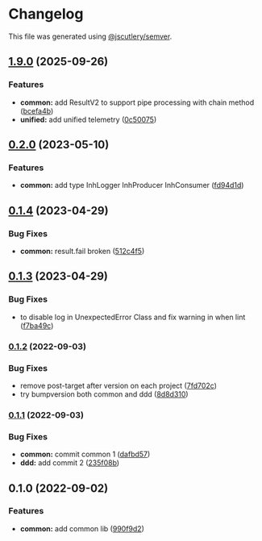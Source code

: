 # Changelog

This file was generated using [@jscutlery/semver](https://github.com/jscutlery/semver).

## [1.9.0](https://github.com/TGA88/inh-lib/compare/common-1.8.0...common-1.9.0) (2025-09-26)


### Features

* **common:** add ResultV2 to support pipe processing with chain method ([bcefa4b](https://github.com/TGA88/inh-lib/commit/bcefa4b4971d058078cb62a5f997dca41fd471de))
* **unified:** add unified telemetry ([0c50075](https://github.com/TGA88/inh-lib/commit/0c50075dfafdca2b0af72d7a07d9c96d27469be1))

## [0.2.0](https://github.com/TGA88/inh-lib/compare/common-0.1.4...common-0.2.0) (2023-05-10)


### Features

* **common:** add type InhLogger InhProducer InhConsumer ([fd94d1d](https://github.com/TGA88/inh-lib/commit/fd94d1d2eacfc920dbe5a27a7312ee0bdff8b8e8))

## [0.1.4](https://github.com/TGA88/inh-lib/compare/common-0.1.3...common-0.1.4) (2023-04-29)


### Bug Fixes

* **common:** result.fail broken ([512c4f5](https://github.com/TGA88/inh-lib/commit/512c4f5048a5d83d971021e8942f8dcc71a3933a))

## [0.1.3](https://github.com/TGA88/inh-lib/compare/common-0.1.2...common-0.1.3) (2023-04-29)


### Bug Fixes

* to disable log in UnexpectedError Class and fix warning in when lint ([f7ba49c](https://github.com/TGA88/inh-lib/commit/f7ba49c013851cb84425e96f98dc5989f3b4a05b))

### [0.1.2](https://github.com/TGA88/inh-lib/compare/common-0.1.1...common-0.1.2) (2022-09-03)


### Bug Fixes

* remove post-target after version on each project ([7fd702c](https://github.com/TGA88/inh-lib/commit/7fd702c179520ab3f739c6d4865feda6887c75fc))
* try bumpversion both common and ddd ([8d8d310](https://github.com/TGA88/inh-lib/commit/8d8d310005f343d8d084fcdffaf3c9f33757497d))

### [0.1.1](https://github.com/TGA88/inh-lib/compare/common-0.1.0...common-0.1.1) (2022-09-03)


### Bug Fixes

* **common:** commit common 1 ([dafbd57](https://github.com/TGA88/inh-lib/commit/dafbd5779812664758ce8e7cd2b8d8a77a837cec))
* **ddd:** add commit 2 ([235f08b](https://github.com/TGA88/inh-lib/commit/235f08b7508bbc4299a60dbc8fc2238bb22dc67c))

## 0.1.0 (2022-09-02)


### Features

* **common:** add common lib ([990f9d2](https://github.com/TGA88/inh-lib/commit/990f9d2e6ef5e1c2929fa55967a76b8b0f4ffcd2))
